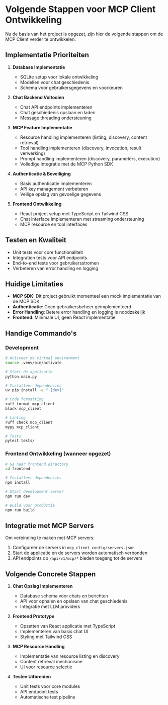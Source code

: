 # Volgende Stappen voor MCP Client Ontwikkeling

Nu de basis van het project is opgezet, zijn hier de volgende stappen om de MCP Client verder te ontwikkelen:

## Implementatie Prioriteiten

1. **Database Implementatie**
   - SQLite setup voor lokale ontwikkeling
   - Modellen voor chat geschiedenis
   - Schema voor gebruikersgegevens en voorkeuren

2. **Chat Backend Voltooien**
   - Chat API endpoints implementeren
   - Chat geschiedenis opslaan en laden
   - Message threading ondersteuning

3. **MCP Feature Implementatie**
   - Resource handling implementeren (listing, discovery, content retrieval)
   - Tool handling implementeren (discovery, invocation, result verwerking)
   - Prompt handling implementeren (discovery, parameters, execution)
   - Volledige integratie met de MCP Python SDK

4. **Authenticatie & Beveiliging**
   - Basis authenticatie implementeren
   - API key management verbeteren
   - Veilige opslag van gevoelige gegevens

5. **Frontend Ontwikkeling**
   - React project setup met TypeScript en Tailwind CSS
   - Chat interface implementeren met streaming ondersteuning
   - MCP resource en tool interfaces

## Testen en Kwaliteit

- Unit tests voor core functionaliteit
- Integration tests voor API endpoints
- End-to-end tests voor gebruikersstromen
- Verbeteren van error handling en logging

## Huidige Limitaties

- **MCP SDK**: Dit project gebruikt momenteel een mock implementatie van de MCP SDK
- **Authenticatie**: Geen gebruikersbeheer geïmplementeerd
- **Error Handling**: Betere error handling en logging is noodzakelijk
- **Frontend**: Minimale UI, geen React implementatie

## Handige Commando's

### Development

```bash
# Activeer de virtual environment
source .venv/bin/activate

# Start de applicatie
python main.py

# Installeer dependencies
uv pip install -e ".[dev]"

# Code formatting
ruff format mcp_client
black mcp_client

# Linting
ruff check mcp_client
mypy mcp_client

# Tests
pytest tests/
```

### Frontend Ontwikkeling (wanneer opgezet)

```bash
# Ga naar frontend directory
cd frontend

# Installeer dependencies
npm install

# Start development server
npm run dev

# Build voor productie
npm run build
```

## Integratie met MCP Servers

Om verbinding te maken met MCP servers:

1. Configureer de servers in `mcp_client_config/servers.json`
2. Start de applicatie en de servers worden automatisch verbonden
3. API endpoints op `/api/v1/mcp/*` bieden toegang tot de servers

## Volgende Concrete Stappen

1. **Chat Opslag Implementeren**
   - Database schema voor chats en berichten
   - API voor ophalen en opslaan van chat geschiedenis
   - Integratie met LLM providers

2. **Frontend Prototype**
   - Opzetten van React applicatie met TypeScript
   - Implementeren van basis chat UI
   - Styling met Tailwind CSS

3. **MCP Resource Handling**
   - Implementatie van resource listing en discovery
   - Content retrieval mechanisme
   - UI voor resource selectie

4. **Testen Uitbreiden**
   - Unit tests voor core modules
   - API endpoint tests
   - Automatische test pipeline